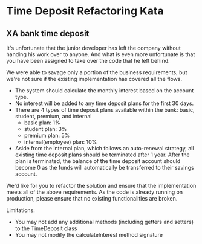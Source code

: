 # Time Deposit Refactoring Kata
## XA bank time deposit

It's unfortunate that the junior developer has left the company without handing his work over to anyone. And what is even more unfortunate is that you have been assigned to take over the code that he left behind. 

We were able to savage only a portion of the business requirements, but we're not sure if the existing implementation has covered all the flows.

- The system should calculate the monthly interest based on the account type.
- No interest will be added to any time deposit plans for the first 30 days. 
- There are 4 types of time deposit plans available within the bank: basic, student, premium, and internal
  - basic plan: 1%
  - student plan: 3%
  - premium plan: 5%
  - internal(employee) plan: 10%
- Aside from the internal plan, which follows an auto-renewal strategy, all existing time deposit plans should be terminated after 1 year. After the plan is terminated, the balance of the time deposit account should become 0 as the funds will automatically be transferred to their savings account. 

We'd like for you to refactor the solution and ensure that the implementation meets all of the above requirements. As the code is already running on production, please ensure that no existing functionalities are broken.

Limitations: 
- You may not add any additional methods (including getters and setters) to the TimeDeposit class
- You may not modify the calculateInterest method signature
